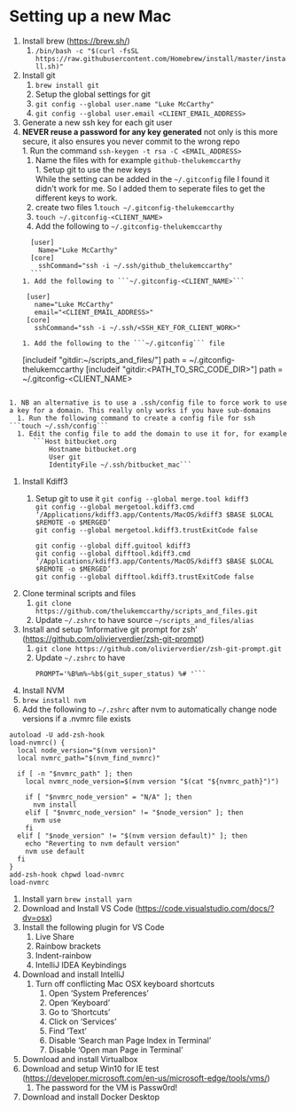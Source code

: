 # Setting up a new Mac

1. Install brew (https://brew.sh/)
    1. ```/bin/bash -c "$(curl -fsSL https://raw.githubusercontent.com/Homebrew/install/master/install.sh)"```
2. Install git
    1. ```brew install git```
    1. Setup the global settings for git
      1. ```git config --global user.name "Luke McCarthy"```
      1. ```git config --global user.email <CLIENT_EMAIL_ADDRESS>```
3. Generate a new ssh key for each git user
  1. **NEVER reuse a password for any key generated** not only is this more secure, it also ensures you never commit to the wrong repo  
    1. Run the command ```ssh-keygen -t rsa -C <EMAIL_ADDRESS>```
      1. Name the files with <serviceName-accountName> for example ```github-thelukemccarthy```  
    1. Setup git to use the new keys  
      While the setting can be added in the ```~/.gitconfig``` file I found it didn't work for me. So I added them to seperate files to get the different keys to work.
      1. create two files 
        1.```touch ~/.gitconfig-thelukemccarthy```
        1. ```touch ~/.gitconfig-<CLIENT_NAME>```
      1. Add the following to ```~/.gitconfig-thelukemccarthy```  
        ```
          [user]
            Name="Luke McCarthy"
          [core]
            sshCommand="ssh -i ~/.ssh/github_thelukemccarthy"
          ```
      1. Add the following to ```~/.gitconfig-<CLIENT_NAME>```  
        ```
          [user]
            name="Luke McCarthy"
            email="<CLIENT_EMAIL_ADDRESS>"
          [core]
            sshCommand="ssh -i ~/.ssh/<SSH_KEY_FOR_CLIENT_WORK>"
        ```
      1. Add the following to the ```~/.gitconfig``` file  
      ```
        [includeif "gitdir:~/scripts_and_files/"]
          path = ~/.gitconfig-thelukemccarthy
        [includeif "gitdir:<PATH_TO_SRC_CODE_DIR>"]
          path = ~/.gitconfig-<CLIENT_NAME>
      ```  
    1. NB an alternative is to use a .ssh/config file to force work to use a key for a domain. This really only works if you have sub-domains
      1. Run the following command to create a config file for ssh ```touch ~/.ssh/config```
      1. Edit the config file to add the domain to use it for, for example
		  ```Host bitbucket.org
			  Hostname bitbucket.org
			  User git
			  IdentityFile ~/.ssh/bitbucket_mac```
1. Install Kdiff3
    1. Setup git to use it
		```git config --global merge.tool kdiff3```  
		```git config --global mergetool.kdiff3.cmd ‘/Applications/kdiff3.app/Contents/MacOS/kdiff3 $BASE $LOCAL $REMOTE -o $MERGED’```  
		```git config --global mergetool.kdiff3.trustExitCode false```  
  
		```git config --global diff.guitool kdiff3```  
		```git config --global difftool.kdiff3.cmd ‘/Applications/kdiff3.app/Contents/MacOS/kdiff3 $BASE $LOCAL $REMOTE -o $MERGED’```  
		```git config --global difftool.kdiff3.trustExitCode false```  
1. Clone terminal scripts and files
    1. ```git clone https://github.com/thelukemccarthy/scripts_and_files.git```
    1. Update ```~/.zshrc``` to have source ```~/scripts_and_files/alias```
6. Install and setup ‘Informative git prompt for zsh’ (https://github.com/olivierverdier/zsh-git-prompt) 
    1. ```git clone https://github.com/olivierverdier/zsh-git-prompt.git```
    1. Update ```~/.zshrc``` to have 
		```source ~/zsh-git-prompt/zshrc.sh
		PROMPT='%B%m%~%b$(git_super_status) %# '```
1. Install NVM 
  1. ```brew install nvm```
  1. Add the following to ```~/.zshrc``` after nvm to automatically change node versions if a .nvmrc file exists
  ```shell script 
  autoload -U add-zsh-hook
  load-nvmrc() {
    local node_version="$(nvm version)"
    local nvmrc_path="$(nvm_find_nvmrc)"
  
    if [ -n "$nvmrc_path" ]; then
      local nvmrc_node_version=$(nvm version "$(cat "${nvmrc_path}")")
  
      if [ "$nvmrc_node_version" = "N/A" ]; then
        nvm install
      elif [ "$nvmrc_node_version" != "$node_version" ]; then
        nvm use
      fi
    elif [ "$node_version" != "$(nvm version default)" ]; then
      echo "Reverting to nvm default version"
      nvm use default
    fi
  }
  add-zsh-hook chpwd load-nvmrc
  load-nvmrc
  ```
1. Install yarn ```brew install yarn```
1. Download and Install VS Code (https://code.visualstudio.com/docs/?dv=osx)
1. Install the following plugin for VS Code 
    1. Live Share
    1. Rainbow brackets
    1. Indent-rainbow
    1. IntelliJ IDEA Keybindings
1. Download and install IntelliJ
    1. Turn off conflicting Mac OSX keyboard shortcuts
        1. Open ‘System Preferences’
        1. Open ‘Keyboard’
        1. Go to  ‘Shortcuts’
        1. Click on ‘Services’
        1. Find ‘Text’
        1. Disable ‘Search man Page Index in Terminal’
        1. Disable ‘Open man Page in Terminal’
1. Download and install Virtualbox
1. Download and setup Win10 for IE test (https://developer.microsoft.com/en-us/microsoft-edge/tools/vms/)
    1. The password for the VM is Passw0rd!
1. Download and install Docker Desktop
